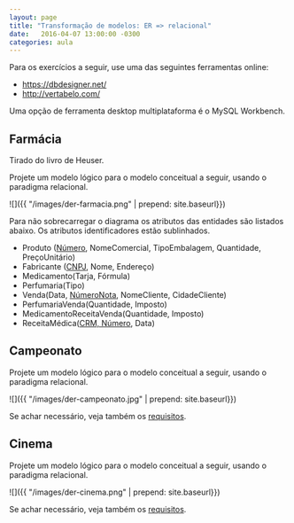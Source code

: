 ```yaml
---
layout: page
title: "Transformação de modelos: ER => relacional"
date:   2016-04-07 13:00:00 -0300
categories: aula
---
```


Para os exercícios a seguir, use uma das seguintes ferramentas online:

- <https://dbdesigner.net/>
- <http://vertabelo.com/>

Uma opção de ferramenta desktop multiplataforma é o MySQL Workbench.

## Farmácia

Tirado do livro de Heuser.

Projete um modelo lógico para o modelo conceitual a seguir, usando o paradigma relacional.

![]({{ "/images/der-farmacia.png" | prepend: site.baseurl}})

Para não sobrecarregar o diagrama os atributos das entidades são listados abaixo. Os atributos identificadores estão sublinhados.

- Produto (<u>Número</u>, NomeComercial, TipoEmbalagem, Quantidade, PreçoUnitário)
- Fabricante (<u>CNPJ</u>, Nome, Endereço)
- Medicamento(Tarja, Fórmula)
- Perfumaria(Tipo)
- Venda(Data, <u>NúmeroNota</u>, NomeCliente, CidadeCliente)
- PerfumariaVenda(Quantidade, Imposto)
- MedicamentoReceitaVenda(Quantidade, Imposto)
- ReceitaMédica(<u>CRM, Número</u>, Data)

## Campeonato

Projete um modelo lógico para o modelo conceitual a seguir, usando o paradigma relacional.

![]({{ "/images/der-campeonato.jpg" | prepend: site.baseurl}})

Se achar necessário, veja também os [requisitos](modelagem).

## Cinema

Projete um modelo lógico para o modelo conceitual a seguir, usando o paradigma relacional.

![]({{ "/images/der-cinema.png" | prepend: site.baseurl}})

Se achar necessário, veja também os [requisitos](modelagem).